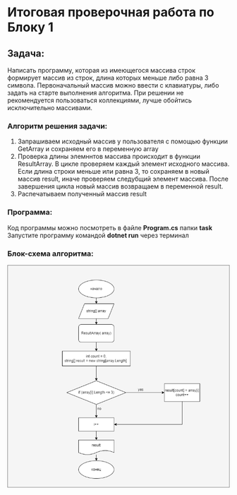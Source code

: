 # Итоговая проверочная работа по Блоку 1

## Задача:
Написать программу, которая из имеющегося массива строк формирует массив из строк, длина которых меньше либо равна 3 символа. Первоначальный массив можно ввести с клавиатуры, либо задать на старте выполнения алгоритма. При решении не рекомендуется пользоваться коллекциями, лучше обойтись исключительно массивами.

### Алгоритм решения задачи:
1. Запрашиваем исходный массив у пользователя с помощью функции GetArray и сохраняем его в переменную array
2. Проверка длины элемннтов массива происходит в функции ResultArray. В цикле проверяем каждый элемент исходного массива. Если длина строки меньше или равна 3, то сохраняем в новый массив result, иначе проверяем следубщий элемент массива. После завершения цикла новый массив возвращаем в переменной result.
3. Распечатываем полученный массив result

### Программа:
Код программы можно посмотреть в файле **Program.cs** папки **task**  Запустите программу командой **dotnet run** через терминал

### Блок-схема алгоритма:
![Блок-схема](/diagram/diagram_task.png)


